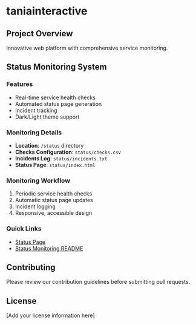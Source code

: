 # taniainteractive

## Project Overview
Innovative web platform with comprehensive service monitoring.

## Status Monitoring System

### Features
- Real-time service health checks
- Automated status page generation
- Incident tracking
- Dark/Light theme support

### Monitoring Details
- **Location**: `/status` directory
- **Checks Configuration**: `status/checks.csv`
- **Incidents Log**: `status/incidents.txt`
- **Status Page**: `status/index.html`

### Monitoring Workflow
1. Periodic service health checks
2. Automatic status page updates
3. Incident logging
4. Responsive, accessible design

### Quick Links
- [Status Page](/status/index.html)
- [Status Monitoring README](/status/README.md)

## Contributing
Please review our contribution guidelines before submitting pull requests.

## License
[Add your license information here]